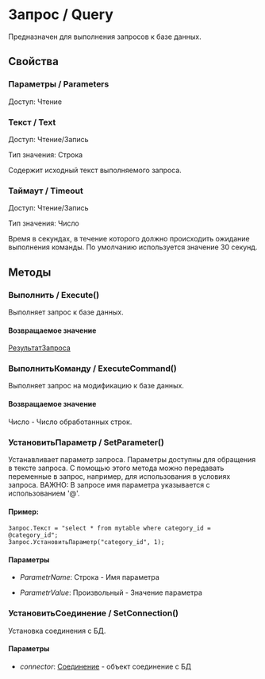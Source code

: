 # Запрос / Query
    
Предназначен для выполнения запросов к базе данных.
  
## Свойства
    
### Параметры / Parameters
Доступ: Чтение

### Текст / Text
Доступ: Чтение/Запись

Тип значения: Строка
    
Содержит исходный текст выполняемого запроса.

### Таймаут / Timeout
Доступ: Чтение/Запись

Тип значения: Число
    
Время в секундах, в течение которого должно происходить ожидание выполнения команды. По умолчанию используется значение 30 секунд.


## Методы
    
### Выполнить / Execute()
    
Выполняет запрос к базе данных.
  
#### Возвращаемое значение

[РезультатЗапроса](РезультатЗапроса.md)
  
### ВыполнитьКоманду / ExecuteCommand()
    
Выполняет запрос на модификацию к базе данных.
  
#### Возвращаемое значение

Число - Число обработанных строк.
  
### УстановитьПараметр / SetParameter()
    
Устанавливает параметр запроса. Параметры доступны для обращения в тексте запроса.
С помощью этого метода можно передавать переменные в запрос, например, для использования в условиях запроса.
ВАЖНО: В запросе имя параметра указывается с использованием '@'.
  
#### Пример:
    Запрос.Текст = "select * from mytable where category_id = @category_id";
    Запрос.УстановитьПараметр("category_id", 1);
    

#### Параметры

* *ParametrName*: Строка - Имя параметра

* *ParametrValue*: Произвольный - Значение параметра

### УстановитьСоединение / SetConnection()
    
Установка соединения с БД.
  
#### Параметры

* *connector*: [Соединение](Соединение.md) - объект соединение с БД
